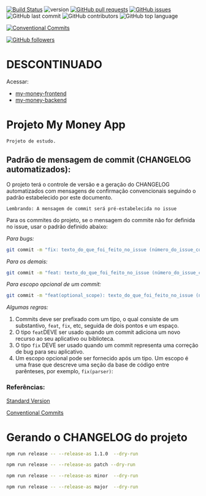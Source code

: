 [![Build Status](https://travis-ci.org/danielso2007/my-money-app.svg?branch=master)](https://travis-ci.org/danielso2007/my-money-app)
![version](https://img.shields.io/badge/version-1.0.0-blue.svg)
[![GitHub pull requests](https://img.shields.io/github/issues-pr-raw/danielso2007/my-money-app.svg)](https://github.com/danielso2007/my-money-app/pulls)
[![GitHub issues](https://img.shields.io/github/issues/danielso2007/my-money-app.svg)](https://github.com/danielso2007/my-money-app/issues?q=is%3Aopen+is%3Aissue)
![GitHub last commit](https://img.shields.io/github/last-commit/danielso2007/my-money-app.svg)
![GitHub contributors](https://img.shields.io/github/contributors/danielso2007/my-money-app.svg)
![GitHub top language](https://img.shields.io/github/languages/top/danielso2007/my-money-app.svg)

[![Conventional Commits](https://img.shields.io/badge/Conventional%20Commits-1.0.0-yellow.svg)](https://conventionalcommits.org)

[![GitHub followers](https://img.shields.io/github/followers/danielso2007.svg?label=Follow&style=social)](https://github.com/danielso2007?tab=followers)

# DESCONTINUADO

Acessar:

- [my-money-frontend](https://github.com/danielso2007/my-money-frontend)
- [my-money-backend](https://github.com/danielso2007/my-money-backend)

# Projeto My Money App

    Projeto de estudo.

## Padrão de mensagem de commit (CHANGELOG automatizados):

O projeto terá o controle de versão e a geração do CHANGELOG automatizados com mensagens de confirmação  convencionais seguindo o padrão estabelecido por este documento.

`Lembrando: A mensagem de commit será pré-estabelecida no issue`

Para os commites do projeto, se o mensagem do commite não for definida no issue, usar o padrão definido abaixo:

_Para bugs:_

```sh
git commit -m "fix: texto_do_que_foi_feito_no_issue (número_do_issue_com_#)"
```

_Para os demais:_

```sh
git commit -m "feat: texto_do_que_foi_feito_no_issue (número_do_issue_com_#)"
```

_Para escopo opcional de um commit:_

```sh
git commit -m "feat(optional_scope): texto_do_que_foi_feito_no_issue (número_do_issue_com_#)"
```

_Algumas regras:_

1. Commits deve ser prefixado com um tipo, o qual consiste de um substantivo, `feat`, `fix`, etc, seguida de dois pontos e um espaço.
2. O tipo `feat`DEVE ser usado quando um commit adiciona um novo recurso ao seu aplicativo ou biblioteca.
3. O tipo `fix` DEVE ser usado quando um commit representa uma correção de bug para seu aplicativo.
4. Um escopo opcional pode ser fornecido após um tipo. Um escopo é uma frase que descreve uma seção da base de código entre parênteses, por exemplo, `fix(parser)`:

### Referências:
[Standard Version](https://github.com/conventional-changelog/standard-version/blob/master/README.md)

[Conventional Commits](https://www.conventionalcommits.org/en/v1.0.0-beta.2/)

# Gerando o CHANGELOG do projeto

```sh
npm run release -- --release-as 1.1.0  --dry-run

npm run release -- --release-as patch --dry-run

npm run release -- --release-as minor  --dry-run

npm run release -- --release-as major  --dry-run
```
